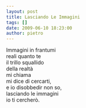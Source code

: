 ```yaml
---
layout: post
title: Lasciando Le Immagini
tags: []
date: 2009-06-10 18:23:00
author: pietro
---
```

Immagini in frantumi<br/>reali quanto te<br/>il trillo squallido<br/>della realtà<br/>mi chiama<br/>mi dice di cercarti,<br/>e io disobbedir non so,<br/>lasciando le immagini<br/>io ti cercherò.
